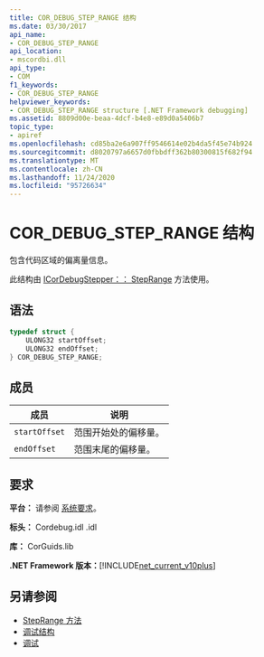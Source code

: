 ```yaml
---
title: COR_DEBUG_STEP_RANGE 结构
ms.date: 03/30/2017
api_name:
- COR_DEBUG_STEP_RANGE
api_location:
- mscordbi.dll
api_type:
- COM
f1_keywords:
- COR_DEBUG_STEP_RANGE
helpviewer_keywords:
- COR_DEBUG_STEP_RANGE structure [.NET Framework debugging]
ms.assetid: 8809d00e-beaa-4dcf-b4e8-e89d0a5406b7
topic_type:
- apiref
ms.openlocfilehash: cd85ba2e6a907ff9546614e02b4da5f45e74b924
ms.sourcegitcommit: d8020797a6657d0fbbdff362b80300815f682f94
ms.translationtype: MT
ms.contentlocale: zh-CN
ms.lasthandoff: 11/24/2020
ms.locfileid: "95726634"
---
```

# <a name="cor_debug_step_range-structure"></a>COR_DEBUG_STEP_RANGE 结构

包含代码区域的偏离量信息。  
  
 此结构由 [ICorDebugStepper：： StepRange](icordebugstepper-steprange-method.md) 方法使用。  
  
## <a name="syntax"></a>语法  
  
```cpp  
typedef struct {  
    ULONG32 startOffset;  
    ULONG32 endOffset;  
} COR_DEBUG_STEP_RANGE;  
```  
  
## <a name="members"></a>成员  
  
|成员|说明|  
|------------|-----------------|  
|`startOffset`|范围开始处的偏移量。|  
|`endOffset`|范围末尾的偏移量。|  
  
## <a name="requirements"></a>要求  

 **平台：** 请参阅 [系统要求](../../get-started/system-requirements.md)。  
  
 **标头：** Cordebug.idl .idl  
  
 **库：** CorGuids.lib  
  
 **.NET Framework 版本：**[!INCLUDE[net_current_v10plus](../../../../includes/net-current-v10plus-md.md)]  
  
## <a name="see-also"></a>另请参阅

- [StepRange 方法](icordebugstepper-steprange-method.md)
- [调试结构](debugging-structures.md)
- [调试](index.md)
